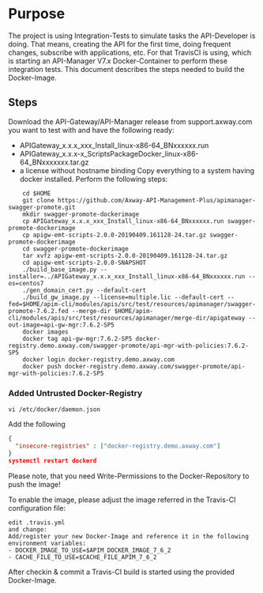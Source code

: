 
# Purpose
The project is using Integration-Tests to simulate tasks the API-Developer is doing. That means, creating the API for the first time, doing frequent changes, subscribe with applications, etc. 
For that TravisCI is using, which is starting an API-Manager V7.x Docker-Container to perform these integration tests. This document describes the steps needed to build the Docker-Image.

## Steps
Download the API-Gateway/API-Manager release from support.axway.com you want to test with and have the following ready:
- APIGateway_x.x.x_xxx_Install_linux-x86-64_BNxxxxxx.run
- APIGateway_x.x.x-x_ScriptsPackageDocker_linux-x86-64_BNxxxxxxx.tar.gz
- a license without hostname binding
Copy everything to a system having docker installed. 
Perform the following steps:
```
    cd $HOME
    git clone https://github.com/Axway-API-Management-Plus/apimanager-swagger-promote.git
    mkdir swagger-promote-dockerimage
    cp APIGateway_x.x.x_xxx_Install_linux-x86-64_BNxxxxxx.run swagger-promote-dockerimage
    cp apigw-emt-scripts-2.0.0-20190409.161128-24.tar.gz swagger-promote-dockerimage
    cd swagger-promote-dockerimage
    tar xvfz apigw-emt-scripts-2.0.0-20190409.161128-24.tar.gz
    cd apigw-emt-scripts-2.0.0-SNAPSHOT
    ./build_base_image.py --installer=../APIGateway_x.x.x_xxx_Install_linux-x86-64_BNxxxxxx.run --os=centos7
    ./gen_domain_cert.py --default-cert
    ./build_gw_image.py --license=multiple.lic --default-cert --fed=$HOME/apim-cli/modules/apis/src/test/resources/apimanager/swagger-promote-7.6.2.fed --merge-dir $HOME/apim-cli/modules/apis/src/test/resources/apimanager/merge-dir/apigateway --out-image=api-gw-mgr:7.6.2-SP5
    docker images
    docker tag api-gw-mgr:7.6.2-SP5 docker-registry.demo.axway.com/swagger-promote/api-mgr-with-policies:7.6.2-SP5
    docker login docker-registry.demo.axway.com
    docker push docker-registry.demo.axway.com/swagger-promote/api-mgr-with-policies:7.6.2-SP5
```

### Added Untrusted Docker-Registry
```
vi /etc/docker/daemon.json
```
Add the following
```json
{
  "insecure-registries" : ["docker-registry.demo.axway.com"]
}
systemctl restart dockerd
```

Please note, that you need Write-Permissions to the Docker-Repository to push the image!

To enable the image, please adjust the image referred in the Travis-CI configuration file:
```
edit .travis.yml
and change:
Add/register your new Docker-Image and reference it in the following environment variables:
- DOCKER_IMAGE_TO_USE=$APIM_DOCKER_IMAGE_7_6_2
- CACHE_FILE_TO_USE=$CACHE_FILE_APIM_7_6_2
```
After checkin & commit a Travis-CI build is started using the provided Docker-Image.
